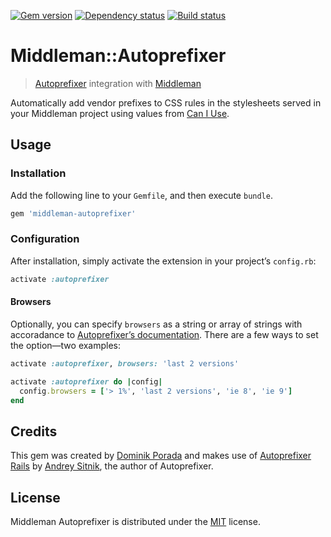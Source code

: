 [![Gem version](https://badge.fury.io/rb/middleman-autoprefixer.png)](http://badge.fury.io/rb/middleman-autoprefixer) [![Dependency status](https://gemnasium.com/porada/middleman-autoprefixer.png)](https://gemnasium.com/porada/middleman-autoprefixer) [![Build status](https://travis-ci.org/porada/middleman-autoprefixer.png?branch=master)](https://travis-ci.org/porada/middleman-autoprefixer)

# Middleman::Autoprefixer

> [Autoprefixer](https://github.com/ai/autoprefixer) integration with [Middleman](http://middlemanapp.com/)

Automatically add vendor prefixes to CSS rules in the stylesheets served in your Middleman project using values from [Can I Use](http://caniuse.com/).

## Usage

### Installation

Add the following line to your `Gemfile`, and then execute `bundle`.

```ruby
gem 'middleman-autoprefixer'
```

### Configuration

After installation, simply activate the extension in your project’s `config.rb`:

```ruby
activate :autoprefixer
```

#### Browsers

Optionally, you can specify `browsers` as a string or array of strings with accoradance to [Autoprefixer’s documentation](https://github.com/ai/autoprefixer#browsers). There are a few ways to set the option—two examples:

```ruby
activate :autoprefixer, browsers: 'last 2 versions'

activate :autoprefixer do |config|
  config.browsers = ['> 1%', 'last 2 versions', 'ie 8', 'ie 9']
end
```

## Credits

This gem was created by [Dominik Porada](http://github.com/porada) and makes use of [Autoprefixer Rails](https://github.com/ai/autoprefixer-rails) by [Andrey Sitnik](https://github.com/ai), the author of Autoprefixer.

## License

Middleman Autoprefixer is distributed under the [MIT](http://porada.mit-license.org/) license.

